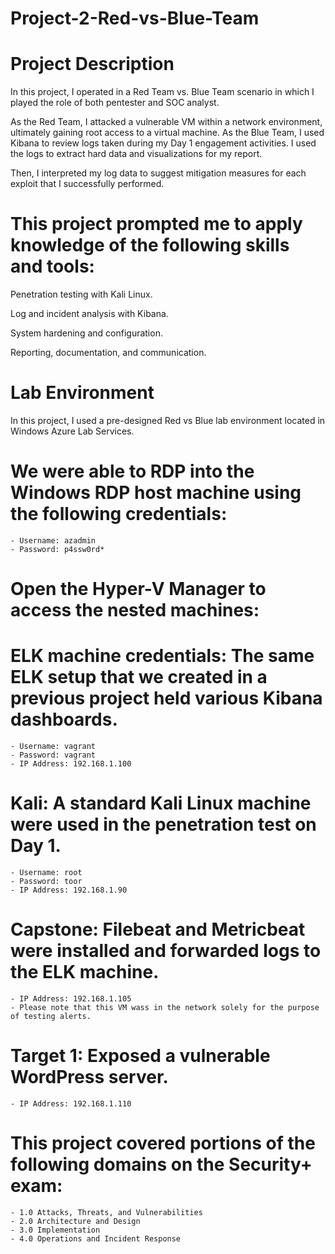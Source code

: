 # Project-2-Red-vs-Blue-Team

# Project Description

In this project, I operated in a Red Team vs. Blue Team scenario in which I played the role of both pentester and SOC analyst.

As the Red Team, I attacked a vulnerable VM within a network environment, ultimately gaining root access to a virtual machine. As the Blue Team, I used Kibana to review logs taken during my Day 1 engagement activities. I used the logs to extract hard data and visualizations for my report.

Then, I interpreted my log data to suggest mitigation measures for each exploit that I successfully performed.

# This project prompted me to apply knowledge of the following skills and tools:

Penetration testing with Kali Linux.

Log and incident analysis with Kibana.

System hardening and configuration.

Reporting, documentation, and communication.

# Lab Environment

In this project, I used a pre-designed Red vs Blue lab environment located in Windows Azure Lab Services. 

   # We were able to RDP into the Windows RDP host machine using the following credentials:

    - Username: azadmin
    - Password: p4ssw0rd*
    
# Open the Hyper-V Manager to access the nested machines:

   # ELK machine credentials: The same ELK setup that we created in a previous project held various Kibana dashboards.

    - Username: vagrant
    - Password: vagrant
    - IP Address: 192.168.1.100

   # Kali: A standard Kali Linux machine were used in the penetration test on Day 1.

    - Username: root
    - Password: toor
    - IP Address: 192.168.1.90
    
   # Capstone: Filebeat and Metricbeat were installed and forwarded logs to the ELK machine.

    - IP Address: 192.168.1.105
    - Please note that this VM wass in the network solely for the purpose of testing alerts.

   # Target 1: Exposed a vulnerable WordPress server.

    - IP Address: 192.168.1.110

# This project covered portions of the following domains on the Security+ exam:

    - 1.0 Attacks, Threats, and Vulnerabilities
    - 2.0 Architecture and Design
    - 3.0 Implementation
    - 4.0 Operations and Incident Response
